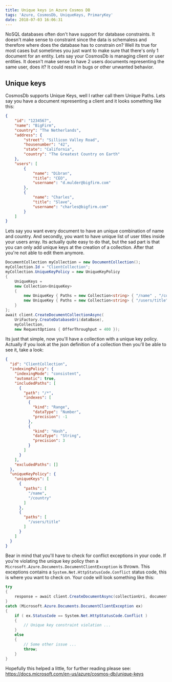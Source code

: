 ```yaml
---
title: Unique keys in Azure Cosmos DB
tags: 'Azure, CosmosDb, UniqueKeys, PrimaryKey'
date: 2018-07-03 16:06:31
---
```


NoSQL databases often don't have support for database constraints. It doesn't make sense to constraint since the data is schemaless and therefore where does the database has to constrain on?
Well its true for most cases but sometimes you just want to make sure that there's only 1 document for an entity. Lets say your CosmosDb is managing client or user entities. It doesn't make sense to have 2 users documents representing the same user, does it? It could result in bugs or other unwanted behavior.

## Unique keys
CosmosDb supports Unique Keys, well I rather call them Unique Paths.
Lets say you have a document representing a client and it looks something like this:

```json
{
    "id": "1234567",
    "name": "BigFirm",
    "country": "The Netherlands",
    "address": {
        "street": "Sillicon Valley Road",
        "housenumber": "42",
        "state": "California",
        "country": "The Greatest Country on Earth"
    },
    "users": [
        {
            "name": "Dibran",
            "title": "CEO",
            "username": "d.mulder@bigfirm.com"
        },
        {
            "name": "Charles",
            "title": "Slave",
            "username": "charles@bigfirm.com"
        }
    ]
}
```
Lets say you want every document to have an unique combination of name and country. And secondly, you want to have unique list of user titles inside your users array. Its actually quite easy to do that, but the sad part is that you can only add unique keys at the creation of a collection. After that you're not able to edit them anymore.
```csharp  
DocumentCollection myCollection = new DocumentCollection();
myCollection.Id = "ClientCollection";
myCollection.UniqueKeyPolicy = new UniqueKeyPolicy
{
    UniqueKeys =
    new Collection<UniqueKey>
    {
        new UniqueKey { Paths = new Collection<string> { "/name" , "/country" }}
        new UniqueKey { Paths = new Collection<string> { "/users/title" } },
    }
};
await client.CreateDocumentCollectionAsync(
    UriFactory.CreateDatabaseUri(dataBase),
    myCollection,
    new RequestOptions { OfferThroughput = 400 });
```
Its just that simple, now you'll have a collection with a unique key policy. Actually if you look at the json definition of a collection then you'll be able to see it, take a look:
```json
{
  "id": "ClientCollection",
  "indexingPolicy": {
    "indexingMode": "consistent",
    "automatic": true,
    "includedPaths": [
      {
        "path": "/*",
        "indexes": [
          {
            "kind": "Range",
            "dataType": "Number",
            "precision": -1
          },
          {
            "kind": "Hash",
            "dataType": "String",
            "precision": 3
          }
        ]
      }
    ],
    "excludedPaths": []
  },
  "uniqueKeyPolicy": {
    "uniqueKeys": [
      {
        "paths": [
          "/name",
          "/country"
        ]
      },
      {
        "paths": [
          "/users/title"
        ]
      }
    ]
  }
}
```
Bear in mind that you'll have to check for conflict exceptions in your code. If you're violating the unique key policy then a `Microsoft.Azure.Documents.DocumentClientException` is thrown. This exceptions contains a `System.Net.HttpStatusCode.Conflict` status code, this is where you want to check on. Your code will look something like this:
```csharp
try
{
    response = await client.CreateDocumentAsync(collectionUri, document, requestOptions);
}
catch (Microsoft.Azure.Documents.DocumentClientException ex)
{
    if ( ex.StatusCode == System.Net.HttpStatusCode.Conflict )
    {
        // Unique key constraint violation ...
    }
    else
    {
        // Some other issue ...
        throw;
    }
}
```
Hopefully this helped a little, for further reading please see:
https://docs.microsoft.com/en-us/azure/cosmos-db/unique-keys
